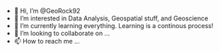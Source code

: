 - 👋 Hi, I’m @GeoRock92
- 👀 I’m interested in Data Analysis, Geospatial stuff, and Geoscience
- 🌱 I’m currently learning everything. Learning is a continous process!
- 💞️ I’m looking to collaborate on ...
- 📫 How to reach me ...

<!---
GeoRock92/GeoRock92 is a ✨ special ✨ repository because its `README.md` (this file) appears on your GitHub profile.
You can click the Preview link to take a look at your changes.
--->
